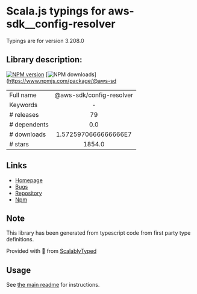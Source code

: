 
# Scala.js typings for aws-sdk__config-resolver

Typings are for version 3.208.0

## Library description:
[![NPM version](https://img.shields.io/npm/v/@aws-sdk/config-resolver/latest.svg)](https://www.npmjs.com/package/@aws-sdk/config-resolver) [![NPM downloads](https://img.shields.io/npm/dm/@aws-sdk/config-resolver.svg)](https://www.npmjs.com/package/@aws-sd

|                    |                 |
| ------------------ | :-------------: |
| Full name          | @aws-sdk/config-resolver |
| Keywords           | - |
| # releases         | 79 |
| # dependents       | 0.0 |
| # downloads        | 1.5725970666666666E7 |
| # stars            | 1854.0 |

## Links
- [Homepage](https://github.com/aws/aws-sdk-js-v3/tree/main/packages/config-resolver)
- [Bugs](https://github.com/aws/aws-sdk-js-v3/issues)
- [Repository](https://github.com/aws/aws-sdk-js-v3)
- [Npm](https://www.npmjs.com/package/%40aws-sdk%2Fconfig-resolver)
    


## Note
This library has been generated from typescript code from first party type definitions.

Provided with :purple_heart: from [ScalablyTyped](https://github.com/oyvindberg/ScalablyTyped)

## Usage
See [the main readme](../../readme.md) for instructions.


